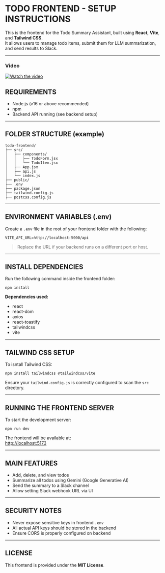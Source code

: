 # TODO FRONTEND - SETUP INSTRUCTIONS

This is the frontend for the Todo Summary Assistant, built using **React**, **Vite**, and **Tailwind CSS**.  
It allows users to manage todo items, submit them for LLM summarization, and send results to Slack.

---

### Video

[![Watch the video](https://img.youtube.com/vi/YOUTUBE_VIDEO_ID/0.jpg)](https://youtu.be/WVsADLZt3-E)


## REQUIREMENTS

- Node.js (v16 or above recommended)  
- npm  
- Backend API running (see backend setup)

---

## FOLDER STRUCTURE (example)

```
todo-frontend/
├── src/
│   ├── components/
│   │   ├── TodoForm.jsx
│   │   └── TodoItem.jsx
│   ├── App.jsx
│   ├── api.js
│   └── index.js
├── public/
├── .env
├── package.json
├── tailwind.config.js
├── postcss.config.js
```

---

## ENVIRONMENT VARIABLES (.env)

Create a `.env` file in the root of your frontend folder with the following:

```
VITE_API_URL=http://localhost:5000/api
```

> Replace the URL if your backend runs on a different port or host.

---

## INSTALL DEPENDENCIES

Run the following command inside the frontend folder:

```
npm install
```

**Dependencies used:**
- react  
- react-dom  
- axios  
- react-toastify  
- tailwindcss  
- vite  

---

## TAILWIND CSS SETUP

To isntall Tailwind CSS:

```
npm install tailwindcss @tailwindcss/vite
```

Ensure your `tailwind.config.js` is correctly configured to scan the `src` directory.

---

## RUNNING THE FRONTEND SERVER

To start the development server:

```
npm run dev
```

The frontend will be available at:  
[http://localhost:5173](http://localhost:5173)

---

## MAIN FEATURES

- Add, delete, and view todos  
- Summarize all todos using Gemini (Google Generative AI)  
- Send the summary to a Slack channel  
- Allow setting Slack webhook URL via UI  

---

## SECURITY NOTES

- Never expose sensitive keys in frontend `.env`  
- All actual API keys should be stored in the backend  
- Ensure CORS is properly configured on backend  

---

## LICENSE

This frontend is provided under the **MIT License**.
